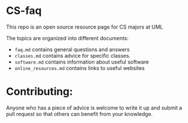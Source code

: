 # CS-faq

This repo is an open source resource page for CS majors at UML

The topics are organized into different documents:

- `faq.md` contains general questions and answers
- `classes.md` contains advice for specific classes.
- `software.md` contains information about useful software
- `online_resources.md` contains links to useful websites

# Contributing:

Anyone who has a piece of advice is welcome to write it up and submit a pull request so that others can benefit from your knowledge.

